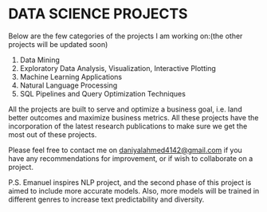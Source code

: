 # DATA SCIENCE PROJECTS

Below are the few categories of the projects I am working on:(the other projects will be updated soon)

1. Data Mining
2. Exploratory Data Analysis, Visualization, Interactive Plotting
3. Machine Learning Applications
4. Natural Language Processing
5. SQL Pipelines and Query Optimization Techniques

All the projects are built to serve and optimize a business goal, i.e. land better outcomes and maximize business metrics. All these projects have the incorporation of the latest research publications to make sure we get the most out of these projects.

Please feel free to contact me on daniyalahmed4142@gmail.com if you have any recommendations for improvement, or if wish to collaborate on a project. 

P.S. Emanuel inspires NLP project, and the second phase of this project is aimed to include more accurate models. Also, more models will be trained in different genres to increase text predictability and diversity. 
